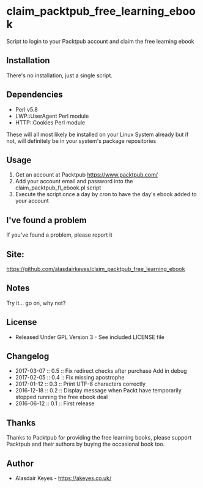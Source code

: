 # claim_packtpub_free_learning_ebook
Script to login to your Packtpub account and claim the free learning ebook



## Installation
There's no installation, just a single script.



## Dependencies
- Perl v5.8
- LWP::UserAgent Perl module
- HTTP::Cookies Perl module

These will all most likely be installed on your Linux System already but if
not, will definitely be in your system's package repositories




## Usage
1. Get an account at Packtpub https://www.packtpub.com/
2. Add your account email and password into the claim_packtpub_fl_ebook.pl
script
3. Execute the script once a day by cron to have the day's ebook added to
your account



## I've found a problem
If you've found a problem, please report it



## Site:
https://github.com/alasdairkeyes/claim_packtpub_free_learning_ebook



## Notes
Try it... go on, why not?



## License
- Released Under GPL Version 3 - See included LICENSE file



## Changelog
- 2017-03-07 :: 0.5     :: Fix redirect checks after purchase
                           Add in debug
- 2017-02-05 :: 0.4     :: Fix missing apostrophe
- 2017-01-12 :: 0.3     :: Print UTF-8 characters correctly
- 2016-12-18 :: 0.2     :: Display message when Packt have temporarily
                           stopped running the free ebook deal
- 2016-06-12 :: 0.1     :: First release



## Thanks
Thanks to Packtpub for providing the free learning books, please support
Packtpub and their authors by buying the occasional book too.



## Author
- Alasdair Keyes - https://akeyes.co.uk/

